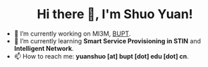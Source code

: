 <h1 align="center">Hi there 👋, I'm Shuo Yuan!</h1>

- 🔭 I’m currently working on MI3M, [BUPT](https://www.bupt.edu.cn/).
- 🌱 I’m currently learning **Smart Service Provisioning in STIN** and **Intelligent Network**.
- 📫 How to reach me: **yuanshuo [at] bupt [dot] edu [dot] cn**.
